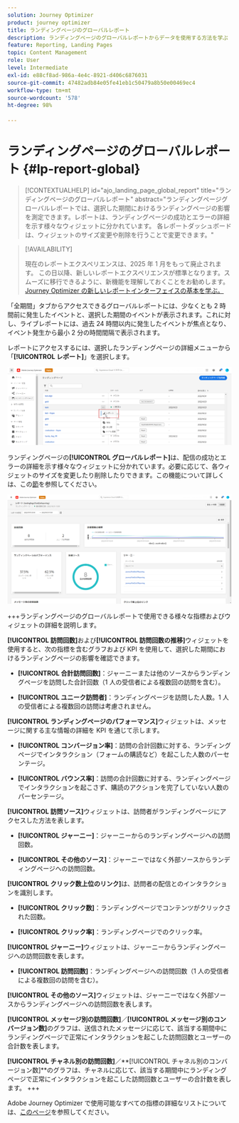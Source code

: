 ```yaml
---
solution: Journey Optimizer
product: journey optimizer
title: ランディングページのグローバルレポート
description: ランディングページのグローバルレポートからデータを使用する方法を学ぶ
feature: Reporting, Landing Pages
topic: Content Management
role: User
level: Intermediate
exl-id: e88cf8ad-986a-4e4c-8921-d406c6876031
source-git-commit: 47482adb84e05fe41eb1c50479a8b50e00469ec4
workflow-type: tm+mt
source-wordcount: '578'
ht-degree: 98%

---
```


# ランディングページのグローバルレポート {#lp-report-global}

>[!CONTEXTUALHELP]
>id="ajo_landing_page_global_report"
>title="ランディングページのグローバルレポート"
>abstract="ランディングページグローバルレポートでは、選択した期間におけるランディングページの影響を測定できます。レポートは、ランディングページの成功とエラーの詳細を示す様々なウィジェットに分かれています。 各レポートダッシュボードは、ウィジェットのサイズ変更や削除を行うことで変更できます。"

>[!AVAILABILITY]
>
>現在のレポートエクスペリエンスは、2025 年 1 月をもって廃止されます。 この日以降、新しいレポートエクスペリエンスが標準となります。スムーズに移行できるように、新機能を理解しておくことをお勧めします。[Journey Optimizer の新しいレポートインターフェイスの基本を学ぶ。](report-gs-cja.md)

「全期間」タブからアクセスできるグローバルレポートには、少なくとも 2 時間前に発生したイベントと、選択した期間のイベントが表示されます。これに対し、ライブレポートには、過去 24 時間以内に発生したイベントが焦点となり、イベント発生から最小 2 分の時間間隔で表示されます。

レポートにアクセスするには、選択したランディングページの詳細メニューから「**[!UICONTROL レポート]**」を選択します。

![](assets/landing_page_report.png)

ランディングページの&#x200B;**[!UICONTROL グローバルレポート]**&#x200B;は、配信の成功とエラーの詳細を示す様々なウィジェットに分かれています。必要に応じて、各ウィジェットのサイズを変更したり削除したりできます。この機能について詳しくは、この[節](global-report.md)を参照してください。

![](assets/landing_page_global.png)

+++ランディングページのグローバルレポートで使用できる様々な指標およびウィジェットの詳細を説明します。

**[!UICONTROL 訪問回数]**&#x200B;および&#x200B;**[!UICONTROL 訪問回数の推移]**&#x200B;ウィジェットを使用すると、次の指標を含むグラフおよび KPI を使用して、選択した期間におけるランディングページの影響を確認できます。

* **[!UICONTROL 合計訪問回数]**：ジャーニーまたは他のソースからランディングページを訪問した合計回数（1 人の受信者による複数回の訪問を含む）。

* **[!UICONTROL ユニーク訪問者]**：ランディングページを訪問した人数。1 人の受信者による複数回の訪問は考慮されません。

**[!UICONTROL ランディングページのパフォーマンス]**&#x200B;ウィジェットは、メッセージに関する主な情報の詳細を KPI を通じて示します。

* **[!UICONTROL コンバージョン率]**：訪問の合計回数に対する、ランディングページでインタラクション（フォームの購読など）を起こした人数のパーセンテージ。

* **[!UICONTROL バウンス率]**：訪問の合計回数に対する、ランディングページでインタラクションを起こさず、購読のアクションを完了していない人数のパーセンテージ。

**[!UICONTROL 訪問ソース]**&#x200B;ウィジェットは、訪問者がランディングページにアクセスした方法を表します。

* **[!UICONTROL ジャーニー]**：ジャーニーからのランディングページへの訪問回数。

* **[!UICONTROL その他のソース]**：ジャーニーではなく外部ソースからランディングページへの訪問回数。

**[!UICONTROL クリック数上位のリンク]**&#x200B;は、訪問者の配信とのインタラクションを識別します。

* **[!UICONTROL クリック数]**：ランディングページでコンテンツがクリックされた回数。

* **[!UICONTROL クリック率]**：ランディングページでのクリック率。

**[!UICONTROL ジャーニー]**&#x200B;ウィジェットは、ジャーニーからランディングページへの訪問回数を表します。

* **[!UICONTROL 訪問回数]**：ランディングページへの訪問回数（1 人の受信者による複数回の訪問を含む）。

**[!UICONTROL その他のソース]**&#x200B;ウィジェットは、ジャーニーではなく外部ソースからランディングページへの訪問回数を表します。

**[!UICONTROL メッセージ別の訪問回数]**／**[!UICONTROL メッセージ別のコンバージョン数]**&#x200B;のグラフは、送信されたメッセージに応じて、該当する期間中にランディングページで正常にインタラクションを起こした訪問回数とユーザーの合計数を表します。

**[!UICONTROL チャネル別の訪問回数]**／**[!UICONTROL チャネル別のコンバージョン数]**のグラフは、チャネルに応じて、該当する期間中にランディングページで正常にインタラクションを起こした訪問回数とユーザーの合計数を表します。
+++

Adobe Journey Optimizer で使用可能なすべての指標の詳細なリストについては、[このページ](global-report.md#list-of-components-global)を参照してください。

